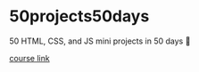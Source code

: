 # 50projects50days
50 HTML, CSS, and JS mini projects in 50 days 🚀

[course link](https://www.udemy.com/course/50-projects-50-days/)
